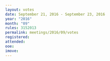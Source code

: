 ```yaml
---
layout: votes
date: September 21, 2016 - September 23, 2016
year: "2016"
month: "09"
rules: 3152013
permalink: meetings/2016/09/votes
registered:
attended:
ooe:
imove:
---
```

